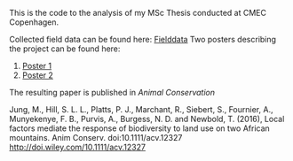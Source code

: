 
This is the code to the analysis of my MSc Thesis conducted at CMEC Copenhagen.

Collected field data can be found here: [Fielddata](https://figshare.com/articles/Collected_raw_field_data/5241250/1)
Two posters describing the project can be found here:
1. [Poster 1](https://figshare.com/articles/African_species_response_to_land_use_change_Assessing_the_match_between_an_Africa_wide_model_and_fine_scale_field_data/1613887)
2. [Poster 2](https://figshare.com/articles/A_comparison_of_broad-scale_model_estimates_with_independent_bird_data_from_East-Africa/4231379)

The resulting paper is published in *Animal Conservation*

Jung, M., Hill, S. L. L., Platts, P. J., Marchant, R., Siebert, S., Fournier, A., Munyekenye, F. B., Purvis, A., Burgess, N. D. and Newbold, T. (2016), Local factors mediate the response of biodiversity to land use on two African mountains. Anim Conserv. doi:10.1111/acv.12327
<http://doi.wiley.com/10.1111/acv.12327>
